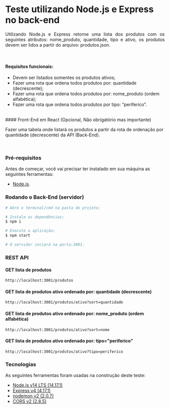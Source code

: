 <h1>Teste utilizando Node.js e Express no back-end</h1>

<p align="justify">Utilizando Node.js e Express retorne uma lista dos produtos com os seguintes
atributos: nome_produto, quantidade, tipo e ativo, os produtos devem ser lidos a
partir do arquivo: produtos.json.</p>
<br/>


#### Requisitos funcionais:
- Devem ser listados somentes os produtos ativos;
- Fazer uma rota que ordena todos produtos por: quantidade (decrescente);
- Fazer uma rota que ordena todos produtos por: nome_produto (ordem alfabética);
- Fazer uma rota que ordena todos produtos por tipo: “periferico”.

<br/>
#### Front-End em React (Opcional, Não obrigatório mas importante)

<p>Fazer uma tabela onde listará os produtos a partir da rota de ordenação por quantidade (decrescente) da API (Back-End).</p>
<br/>

### Pré-requisitos

Antes de começar, você vai precisar ter instalado em sua máquina as seguintes ferramentas:
- [Node.js](https://nodejs.org/en/).

### Rodando o Back-End (servidor)

```bash
# Abre o terminal/cmd na pasta do projeto;

# Instale as dependências;
$ npm i

# Execute a aplicação;
$ npm start

# O servidor inciará na porta:3001.
```
### REST API

#### GET lista de produtos
```
http://localhost:3001/produtos
```

#### GET lista de produtos ativo ordenado por: quantidade (decrescente)
```
http://localhost:3001/produtos/ativo?sort=quantidade
```

#### GET lista de produtos ativo ordenado por: nome_produto (ordem alfabética)
```
http://localhost:3001/produtos/ativo?sort=nome
```

#### GET lista de produtos ativo ordenado por: tipo="periferico"
```
http://localhost:3001/produtos/ativo?tipo=periferico
```

### Tecnologias

As seguintes ferramentas foram usadas na construção deste teste:

- [Node.js v14 LTS (14.17.1)](https://nodejs.org/en/)
- [Express v4 (4.17.1)](https://expressjs.com/)
- [nodemon v2 (2.0.7)](https://npmjs.com/package/nodemon)
- [CORS v2 (2.8.5)](https://expressjs.com/en/resources/middleware/cors.html)